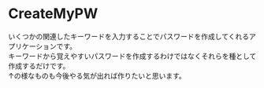 # CreateMyPW
いくつかの関連したキーワードを入力することでパスワードを作成してくれるアプリケーションです。<br>
キーワードから覚えやすいパスワードを作成するわけではなくそれらを種として作成するだけです。<br>
↑の様なものも今後やる気が出れば作りたいと思います。<br>
